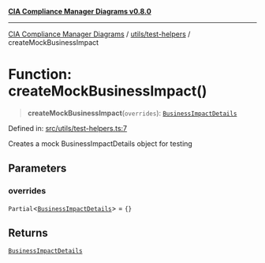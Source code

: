[**CIA Compliance Manager Diagrams v0.8.0**](../../../README.md)

***

[CIA Compliance Manager Diagrams](../../../modules.md) / [utils/test-helpers](../README.md) / createMockBusinessImpact

# Function: createMockBusinessImpact()

> **createMockBusinessImpact**(`overrides`): [`BusinessImpactDetails`](../../../types/cia-services/interfaces/BusinessImpactDetails.md)

Defined in: [src/utils/test-helpers.ts:7](https://github.com/Hack23/cia-compliance-manager/blob/fa2f95f029cdcd192b3882a37d0d34753edcd349/src/utils/test-helpers.ts#L7)

Creates a mock BusinessImpactDetails object for testing

## Parameters

### overrides

`Partial`\<[`BusinessImpactDetails`](../../../types/cia-services/interfaces/BusinessImpactDetails.md)\> = `{}`

## Returns

[`BusinessImpactDetails`](../../../types/cia-services/interfaces/BusinessImpactDetails.md)
